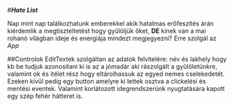 #**_Hate List_**

Nap mint nap találkozhatunk emberekkel akik hatalmas erőfeszítés árán kiérdemlik a megtiszteltetést hogy 
gyűlöljük őket, **DE** kinek van a mai rohanó világban ideje és energiája mindezt megjegyezni? 
Erre szolgál az _App_



##Controlok
EditTextek szolgáltan az adatok felvitelére: név és lakhely hogy kb be tudjuk azonosítani ki is az a jómadár 
aki rászolgált a gyűlöletünkre, valamint ok és ítélet rész hogy eltárolhassuk az egyed nemes cselekedetét.
Ezeken kívül pedig egy button amelyre ki lettek osztva a clickelési és mentési eventek.
Valamint korlátozott idegrendszerünk nyugtatására kapott egy szép fehér hátteret is.